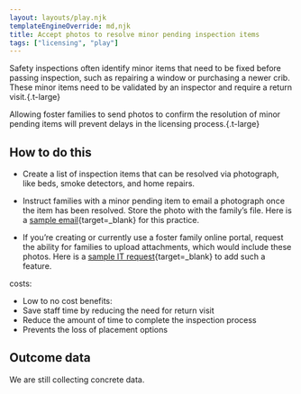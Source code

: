 ```yaml
---
layout: layouts/play.njk
templateEngineOverride: md,njk
title: Accept photos to resolve minor pending inspection items
tags: ["licensing", "play"]
---
```


Safety inspections often identify minor items that need to be fixed before passing inspection, such as repairing a window or purchasing a newer crib. These minor items need to be validated by an inspector and require a return visit.{.t-large}

Allowing foster families to send photos to confirm the resolution of minor pending items will prevent delays in the licensing process.{.t-large}

## How to do this

* Create a list of inspection items that can be resolved via photograph,
like beds, smoke detectors, and home repairs.

* Instruct families with a minor pending item to email a photograph once the item has been resolved. Store the photo with the family’s file. Here is a [sample email](/static/assets/resolve_minor_pending_items_asset){target=_blank} for this practice.

* If you’re creating or currently use a foster family online portal, request the ability for families to upload attachments, which would include these photos. Here is a [sample IT request](/static/assets/resolve_minor_pending_items_asset2){target=_blank} to add such a feature.

costs:
  - Low to no cost
benefits:
  - Save staff time by reducing the need for return visit
  - Reduce the amount of time to complete the inspection process
  - Prevents the loss of placement options

## Outcome data

We are still collecting concrete data.